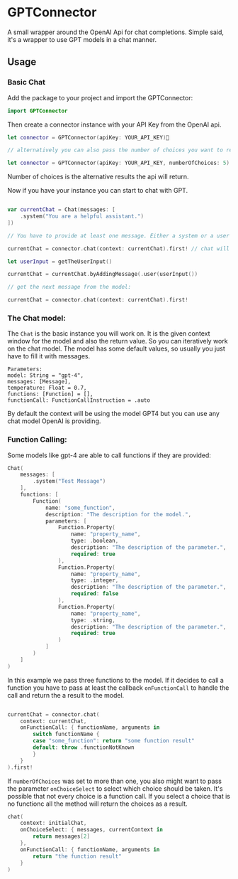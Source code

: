 # GPTConnector

A small wrapper around the OpenAI Api for chat completions. Simple said, it's a wrapper to use GPT models in a chat manner.

## Usage

### Basic Chat
Add the package to your project and import the GPTConnector:

```swift
import GPTConnector
```

Then create a connector instance with your API Key from the OpenAI api.

```swift
let connector = GPTConnector(apiKey: YOUR_API_KEY)

// alternatively you can also pass the number of choices you want to receive, default is 1.

let connector = GPTConnector(apiKey: YOUR_API_KEY, numberOfChoices: 5)
```

Number of choices is the alternative results the api will return.

Now if you have your instance you can start to chat with GPT.

```swift

var currentChat = Chat(messages: [
    .system("You are a helpful assistant.")
])

// You have to provide at least one message. Either a system or a user message. You can also prefill the chat if you want to give context.

currentChat = connector.chat(context: currentChat).first! // chat will return an array of possible chat outcomes that will fit `numberOfChoices` which is by default 1.

let userInput = getTheUserInput()

currentChat = currentChat.byAddingMessage(.user(userInput())

// get the next message from the model:

currentChat = connector.chat(context: currentChat).first!

```

### The Chat model:

The `Chat` is the basic instance you will work on. It is the given context window for the model and also the return value. So you can iteratively work on the chat model.
The model has some default values, so usually you just have to fill it with messages.

```
Parameters:
model: String = "gpt-4",
messages: [Message],
temperature: Float = 0.7,
functions: [Function] = [],
functionCall: FunctionCallInstruction = .auto
```

By default the context will be using the model GPT4 but you can use any chat model OpenAI is providing.

### Function Calling:

Some models like gpt-4 are able to call functions if they are provided:

```swift
Chat(
    messages: [
        .system("Test Message")
    ],
    functions: [
        Function(
            name: "some_function",
            description: "The description for the model.",
            parameters: [
                Function.Property(
                    name: "property_name",
                    type: .boolean,
                    description: "The description of the parameter.",
                    required: true
                ),
                Function.Property(
                    name: "property_name",
                    type: .integer,
                    description: "The description of the parameter.",
                    required: false
                ),
                Function.Property(
                    name: "property_name",
                    type: .string,
                    description: "The description of the parameter.",
                    required: true
                )
            ]
        )
    ]
)
```

In this example we pass three functions to the model. If it decides to call a function you have to pass at least the callback `onFunctionCall` to handle the call and return the a result to the model.

```swift

currentChat = connector.chat(
    context: currentChat,
    onFunctionCall: { functionName, arguments in
        switch functionName {
        case "some_function": return "some function result"
        default: throw .functionNotKnown
        }
    }
).first!

```

If `numberOfChoices` was set to more than one, you also might want to pass the parameter `onChoiceSelect` to select which choice should be taken. It's possible that not every choice is a function call. If you select a choice that is no functionc all the method will return the choices as a result.

```swift
chat(
    context: initialChat,
    onChoiceSelect: { messages, currentContext in
        return messages[2]
    },
    onFunctionCall: { functionName, arguments in
        return "the function result"
    }
)
```
